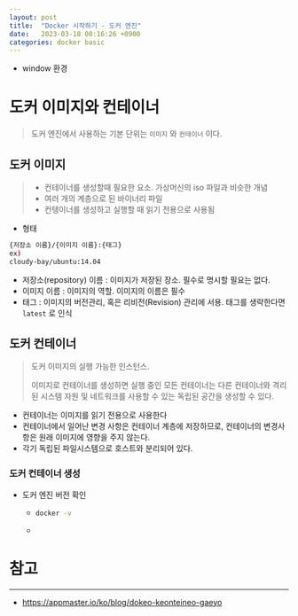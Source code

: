 ```yaml
---
layout: post
title:  "Docker 시작하기 - 도커 엔진"
date:   2023-03-18 00:16:26 +0900
categories: docker basic
---
```


- window 환경

# 도커 이미지와 컨테이너

> 도커 엔진에서 사용하는 기본 단위는 `이미지` 와 `컨테이너` 이다.

## 도커 이미지

> - 컨테이너를 생성할때 필요한 요소. 가상머신의 iso 파일과 비슷한 개념
> - 여러 개의 계층으로 된 바이너리 파일
> - 컨텡이너를 생성하고 실행할 때 읽기 전용으로 사용됨

- 형태

```bash
{저장소 이름}/{이미지 이름}:{태그}
ex)
cloudy-bay/ubuntu:14.04
```

- 저장소(repository) 이름 : 이미지가 저장된 장소. 필수로 명시할 필요는 없다.
- 이미지 이름 : 이미지의 역할. 이미지의 이름은 필수
- 태그 : 이미지의 버전관리, 혹은 리비전(Revision) 관리에 서용. 태그를 생략한다면 `latest` 로 인식

## 도커 컨테이너

> 도커 이미지의 실행 가능한 인스턴스.
>
> 이미지로 컨테이너를 생성하면 실행 중인 모든 컨테이너는 다른 컨테이너와 격리된 시스템 자원 및 네트워크를 사용할 수 있는 독립된 공간을 생성할 수 있다.

- 컨테이너는 이미지를 읽기 전용으로 사용한다
- 컨테이너에서 일어난 변경 사항은 컨테이너 계층에 저장하므로, 컨테이너의 변경사항은 원래 이미지에 영향을 주지 않는다.
- 각기 독립된 파일시스템으로 호스트와 분리되어 있다.

### 도커 컨테이너 생성

- 도커 엔진 버전 확인

  - ```bash
    docker -v
    ```

  - 

# 참고

---

- https://appmaster.io/ko/blog/dokeo-keonteineo-gaeyo

